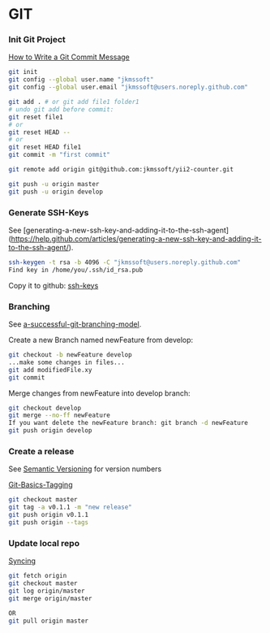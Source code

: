 GIT
===

### Init Git Project

[How to Write a Git Commit Message](http://chris.beams.io/posts/git-commit/)

```bash
git init
git config --global user.name "jkmssoft"
git config --global user.email "jkmssoft@users.noreply.github.com"

git add . # or git add file1 folder1
# undo git add before commit:
git reset file1
# or
git reset HEAD --
# or
git reset HEAD file1
git commit -m "first commit"

git remote add origin git@github.com:jkmssoft/yii2-counter.git

git push -u origin master
git push -u origin develop
```

### Generate SSH-Keys

See [generating-a-new-ssh-key-and-adding-it-to-the-ssh-agent]
(https://help.github.com/articles/generating-a-new-ssh-key-and-adding-it-to-the-ssh-agent/).

```bash
ssh-keygen -t rsa -b 4096 -C "jkmssoft@users.noreply.github.com"
Find key in /home/you/.ssh/id_rsa.pub
```
Copy it to github: [ssh-keys](https://github.com/settings/keys)

### Branching

See [a-successful-git-branching-model](http://nvie.com/posts/a-successful-git-branching-model/).

Create a new Branch named newFeature from develop:
```bash
git checkout -b newFeature develop
...make some changes in files...
git add modifiedFile.xy
git commit
```

Merge changes from newFeature into develop branch:
```bash
git checkout develop
git merge --no-ff newFeature
If you want delete the newFeature branch: git branch -d newFeature
git push origin develop
```

### Create a release

See [Semantic Versioning](http://semver.org/) for version numbers

[Git-Basics-Tagging](https://git-scm.com/book/en/v2/Git-Basics-Tagging)

```bash
git checkout master
git tag -a v0.1.1 -m "new release"
git push origin v0.1.1
git push origin --tags
```

### Update local repo

[Syncing](https://www.atlassian.com/git/tutorials/syncing/)

```bash
git fetch origin
git checkout master
git log origin/master
git merge origin/master

OR
git pull origin master
```
